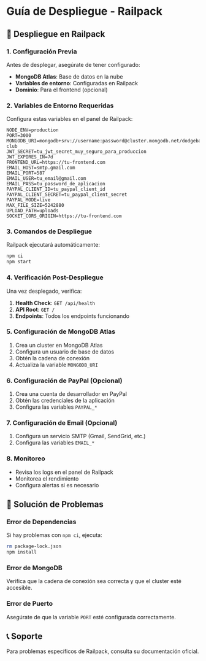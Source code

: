 # Guía de Despliegue - Railpack

## 🚀 Despliegue en Railpack

### 1. Configuración Previa

Antes de desplegar, asegúrate de tener configurado:

- **MongoDB Atlas**: Base de datos en la nube
- **Variables de entorno**: Configuradas en Railpack
- **Dominio**: Para el frontend (opcional)

### 2. Variables de Entorno Requeridas

Configura estas variables en el panel de Railpack:

```env
NODE_ENV=production
PORT=3000
MONGODB_URI=mongodb+srv://username:password@cluster.mongodb.net/dodgeball-club
JWT_SECRET=tu_jwt_secret_muy_seguro_para_produccion
JWT_EXPIRES_IN=7d
FRONTEND_URL=https://tu-frontend.com
EMAIL_HOST=smtp.gmail.com
EMAIL_PORT=587
EMAIL_USER=tu_email@gmail.com
EMAIL_PASS=tu_password_de_aplicacion
PAYPAL_CLIENT_ID=tu_paypal_client_id
PAYPAL_CLIENT_SECRET=tu_paypal_client_secret
PAYPAL_MODE=live
MAX_FILE_SIZE=5242880
UPLOAD_PATH=uploads
SOCKET_CORS_ORIGIN=https://tu-frontend.com
```

### 3. Comandos de Despliegue

Railpack ejecutará automáticamente:

```bash
npm ci
npm start
```

### 4. Verificación Post-Despliegue

Una vez desplegado, verifica:

1. **Health Check**: `GET /api/health`
2. **API Root**: `GET /`
3. **Endpoints**: Todos los endpoints funcionando

### 5. Configuración de MongoDB Atlas

1. Crea un cluster en MongoDB Atlas
2. Configura un usuario de base de datos
3. Obtén la cadena de conexión
4. Actualiza la variable `MONGODB_URI`

### 6. Configuración de PayPal (Opcional)

1. Crea una cuenta de desarrollador en PayPal
2. Obtén las credenciales de la aplicación
3. Configura las variables `PAYPAL_*`

### 7. Configuración de Email (Opcional)

1. Configura un servicio SMTP (Gmail, SendGrid, etc.)
2. Configura las variables `EMAIL_*`

### 8. Monitoreo

- Revisa los logs en el panel de Railpack
- Monitorea el rendimiento
- Configura alertas si es necesario

## 🔧 Solución de Problemas

### Error de Dependencias
Si hay problemas con `npm ci`, ejecuta:
```bash
rm package-lock.json
npm install
```

### Error de MongoDB
Verifica que la cadena de conexión sea correcta y que el cluster esté accesible.

### Error de Puerto
Asegúrate de que la variable `PORT` esté configurada correctamente.

## 📞 Soporte

Para problemas específicos de Railpack, consulta su documentación oficial.
